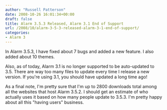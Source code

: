 ```yaml
---
author: "Russell Patterson"
date: 2008-10-26 16:01:34+00:00
draft: false
title: Alarm 3.5.3 Released, Alarm 3.1 End of Support
url: /2008/10/alarm-3-5-3-released-alarm-3-1-end-of-support/
categories:
- Alarm 3
---
```


In Alarm 3.5.3, I have fixed about 7 bugs and added a new feature.  I also added about 10 themes.

Also, as of today, Alarm 3.1 is no longer supported to be auto-updated to 3.5.  There are way too many files to update every time I release a new version.  If you're using 3.1, you should have updated a long time ago!

As a final note, I'm pretty sure that I'm up to 2800 downloads total among all the websites that host Alarm 3.5.2.  I should get an estimate of who actually uses it based on how many people update to 3.5.3.  I'm pretty happy about all this "having users" business.
